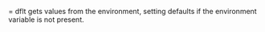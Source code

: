 = dflt gets values from the environment, setting defaults if the environment variable is not present.
